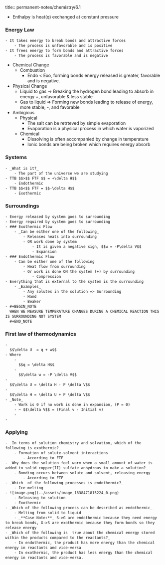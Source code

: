 title:: permanent-notes/chemistry/6.1

- Enthalpy is heat(q) exchanged at constant pressure
### Energy Law
	- It takes energy to break bonds and attractive forces
		- The process is unfavorable and is positive
	- It frees energy to form bonds and attractive forces
		- The process is favorable and is negative
- Chemical Change
	- Combustion
		- Endo < Exo,  forming bonds energy released is greater, favorable and is negative.
- Physical Change
	- Liquid to gas => Breaking the hydrogen bond leading to absorb in energy +, unfavorable & less stable
	- Gas to liquid => Forming new bonds leading to release of energy, more stable, -, and favorable
- Ambigious
	- Physical
		- The salt can be retrteved by simple evaporation
		- Evaporation is a physical process in which water is vaporized
	- Chemical
		- DIssolving is often accompanied by change in temperature
		- Ionic bonds are being broken which requires energy absorb
### Systems
	- _What is it?_
		- The part of the universe we are studying
	- TTB $$>$$ FTF $$ = +\delta H$$
		- Endothermic
	- TTB $$<$$ FTF = $$-\delta H$$
		- Exothermic
### Surroundings
	- Energy released by system goes to surrounding
	- Energy required by system goes to surrounding
	- ### Exothermic Flow
		- _Can be either one of the following_
			- Releases heats into surrounding
			- OR work done by system
				- It is given a negative sign, $$w = -P\delta V$$
				- Expansion
	- ### Endothermic Flow
		- Can be either one of the following
			- Heat flow from surrounding
			- Or work is done ON the system (+) by surrounding
				- Compression
	- Everything that is external to the system is the surrounding
		- _Examples_
			- Any solutes in the solution => Surrounding
			- Hand
			- Beaker
	- #+BEGIN_NOTE
	  WHEN WE MEASURE TEMPERATURE CHANGES DURING A CHEMICAL REACTION THIS IS SURROUNDING NOT SYSTEM
	  #+END_NOTE
### First law of thermodynamics
	-
	  $$\delta U  = q + w$$
	- Where
		-
		  $$q = \delta H$$
		-
		  $$\delta w = -P \delta V$$
	-
	  $$\delta U = \delta H - P \delta V$$
	-
	  $$\delta H = \delta U + P \delta V$$
	- _Note_
		- Work is 0 if no work is done in expansion, (P = 0)
		- ~ $$\delta V$$ = (Final v - Initial v)
		-
	-
### Applying
	- _In terms of solution chemistry and solvation, which of the following is exothermic?_
		- Formation of solute-solvent interactions
			- According to FTF
	- _Why does the solution feel warm when a small amount of water is added to solid copper(II) sulfate anhydrous to make a solution?_
		- Bonding occurs between solute and solvent, releasing energy
			- According to FTF
	- _Which  of the following processes is endothermic?_
		- Ice melting
	- ![image.png](../assets/image_1638471815224_0.png)
		- Releasing to solution
		- Exothermic
	- _Which of the following process can be described as endothermic_
		- Melting from solid to liquid
		- _**Case Note:**_ S->G are endothermic because they need energy to break bonds, G->S are exothermic because they form bonds so they release energy
	- _Which of the following is  true about the chemical energy stored within the products compared to the reactants?_
		- In endothermic, the product has more energy than the chemical energy in reactants and vice-versa
		- In exothermic, the product has less energy than the chemical energy in reactants and vice-versa.